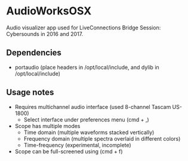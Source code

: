 # AudioWorksOSX

Audio visualizer app used for LiveConnections Bridge Session: Cybersounds in 2016 and 2017. 

## Dependencies ##
* portaudio (place headers in /opt/local/include, and dylib in /opt/local/include)

## Usage notes ##
* Requires multichannel audio interface (used 8-channel Tascam US-1800)
  * Select interface under preferences menu (cmd + ,)
* Scope has multiple modes
  * Time domain (multiple waveforms stacked vertically)
  * Frequency domain (multiple spectra overlaid in different colors)
  * Time-frequency (experimental, incomplete)
* Scope can be full-screened using (cmd + f)

